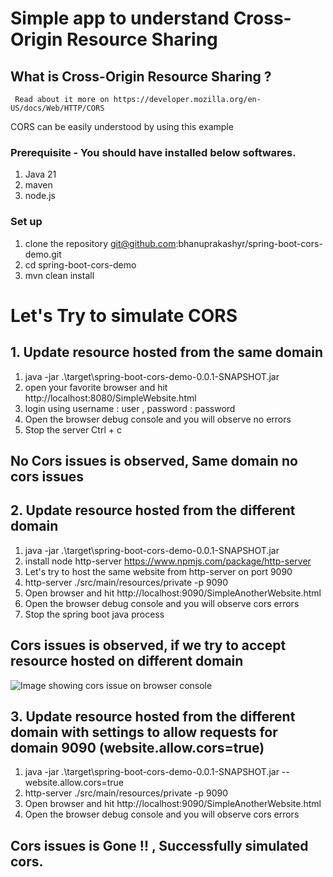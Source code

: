 # Simple app to understand Cross-Origin Resource Sharing

## What is Cross-Origin Resource Sharing ?
     Read about it more on https://developer.mozilla.org/en-US/docs/Web/HTTP/CORS

CORS can be easily understood by using this example

### Prerequisite - You should have installed below softwares.
1. Java 21
2. maven 
3. node.js

### Set up
1.  clone the repository git@github.com:bhanuprakashyr/spring-boot-cors-demo.git
2.  cd spring-boot-cors-demo
3.  mvn clean install

# Let's Try to simulate CORS

## 1. Update resource hosted from the same domain

1. java -jar .\target\spring-boot-cors-demo-0.0.1-SNAPSHOT.jar
2. open your favorite browser and hit http://localhost:8080/SimpleWebsite.html
3. login using username : user , password : password 
4. Open the browser debug console and you will observe no errors
5. Stop the server Ctrl + c

## No Cors issues is observed, Same domain no cors issues

## 2. Update resource hosted from the different domain

1. java -jar .\target\spring-boot-cors-demo-0.0.1-SNAPSHOT.jar 
2. install node http-server https://www.npmjs.com/package/http-server
3. Let's try to host the same website from http-server on port 9090
4. http-server ./src/main/resources/private -p 9090
5. Open browser and hit http://localhost:9090/SimpleAnotherWebsite.html
6. Open the browser debug console and you will observe cors errors
7. Stop the spring boot java process

## Cors issues is observed, if we try to accept resource hosted on different domain 

![Image showing cors issue on browser console](https://github.com/bhanuprakashyr/spring-boot-cors-demo/images/Image_showing_cors_error.jpg)

## 3. Update resource hosted from the different domain with settings to allow requests for domain 9090 (website.allow.cors=true)
1. java -jar .\target\spring-boot-cors-demo-0.0.1-SNAPSHOT.jar --website.allow.cors=true
2. http-server ./src/main/resources/private -p 9090
3. Open browser and hit http://localhost:9090/SimpleAnotherWebsite.html
4. Open the browser debug console and you will observe cors errors

## Cors issues is Gone !! , Successfully simulated cors.


    